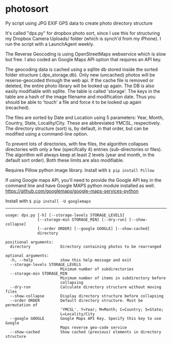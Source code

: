 # photosort
Py script using JPG EXIF GPS data to create photo directory structure

It's called "dps.py" for dropbox photo sort, since I use this for structuring my Dropbox Camera Uploads/ folder (which is synch'd from my iPhone). I run the script with a LaunchAgent weekly.

The Reverse Geocoding is using OpenStreetMaps webservice which is slow but free. I also coded an Google Maps API option that requires an API key.

The geocoding data is cached using a sqllite db stored inside the sorted folder structure (.dps_storage.db). Only new (uncached) photos will be reserse-geocoded through the web api. If the cache file is removed or deleted, the entire photo library will be looked up again. The DB is also easily modifiable with sqllite. The table is called 'storage'. The keys in the table are a hash of the image filename and modification date. Thus you should be able to 'touch' a file and force it to be looked up again (recached).

The files are sorted by Date and Location using 5 parameters: Year, Month, Country, State, Locality/City. These are abbreviated YMCSL, respectively. The directory structure (sort) is, by default, in that order, but can be modified using a command-line option.

To prevent lots of directories, with few files, the algorithm collapses directories with only a few (specifcally 4) entries (sub-directories or files). The algorithm will always keep at least 2 levels (year and month, in the default sort order). Both these limits are also modifiable.

Requires Pillow python image library. Install with `$ pip install Pillow`

If using Google maps API, you'll need to provide the Google API key in the command line and have Google MAPS python module installed as well. https://github.com/googlemaps/google-maps-services-python

Install with `$ pip install -U googlemaps`

***
```
usage: dps.py [-h] [--storage-levels STORAGE_LEVELS]
              [--storage-min STORAGE_MIN] [--dry-run] [--show-collapse]
              [--order ORDER] [--google GOOGLE] [--show-cached]
              directory

positional arguments:
  directory             Directory containing photos to be rearranged

optional arguments:
  -h, --help            show this help message and exit
  --storage-levels STORAGE_LEVELS
                        Minimum number of subdirectories
  --storage-min STORAGE_MIN
                        Minimum number of items in subdirectory before
                        collapsing
  --dry-run             Calculate directory structure without moving files
  --show-collapse       Display directory structure before collapsing
  --order ORDER         Default directory structure. Must be permutation of
                        'YMCSL'. Y=Year; M=Month; C=Country; S=State;
                        L=Locality/City
  --google GOOGLE       Google Maps API Key. Specify this key to use Google
                        Maps reverse geo-code service
  --show-cached         Show cached (previous) elements in directory structure
```





